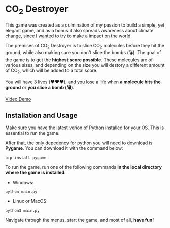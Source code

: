 # CO<sub>2</sub> Destroyer
This game was created as a culmination of my passion to build a simple, yet elegant game, and as a bonus it also spreads awareness about climate change, since I wanted to try to make a impact on the world.

The premises of CO<sub>2</sub> Destroyer is to slice CO<sub>2</sub> molecules before they hit the ground, while also making sure you don't slice the bombs (💣). The goal of the game is to get the **highest score possible**. These molecules are of various sizes, and depending on the size you will destory a different amount of CO<sub>2</sub>, which will be added to a total score.

You will have 3 lives (♥️♥️♥️), and you lose a life when **a molecule hits the ground** or **you slice a bomb (💣)**.

[Video Demo](https://drive.google.com/file/d/1i7Dr2fZpFmvj1ZOLrStFmgnZoqSxdioK/view?usp=sharing)

## Installation and Usage
Make sure you have the latest verion of [Python](https://www.python.org/downloads/) installed for your OS. This is essential to run the game.

After that, the only depedency for python you will need to download is **Pygame**. You can download it with the command below:
```
pip install pygame
```

To run the game, run one of the following commands **in the local directory where the game is installed**:

- Windows:
```
python main.py
```
- Linux or MacOS:
```
python3 main.py
```

Navigate through the menus, start the game, and most of all, **have fun!**

